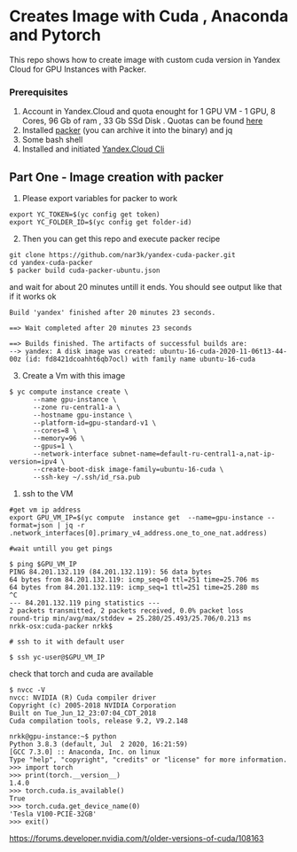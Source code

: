 # Creates Image with Cuda , Anaconda and Pytorch

This repo shows how to create image with custom cuda version in Yandex Cloud for GPU Instances with Packer.


### Prerequisites


1) Account in Yandex.Cloud and  quota enought for 1 GPU VM - 1 GPU, 8 Cores, 96 Gb of ram , 33 Gb SSd Disk . Quotas can be found [here](https://console.cloud.yandex.ru/cloud?section=quotas)
2) Installed  [packer](https://www.packer.io) (you can archive it into the binary) and jq
3) Some bash shell 
4) Installed and initiated [Yandex.Cloud Cli](https://cloud.yandex.com/docs/cli/quickstart)


## Part One - Image creation with packer

1) Please export variables for packer to work


```
export YC_TOKEN=$(yc config get token)
export YC_FOLDER_ID=$(yc config get folder-id)
```

2) Then you can get this repo and execute packer recipe 

```
git clone https://github.com/nar3k/yandex-cuda-packer.git
cd yandex-cuda-packer
$ packer build cuda-packer-ubuntu.json
```

and wait for about 20 minutes untill it ends.
You should see output like that if it works ok

```
Build 'yandex' finished after 20 minutes 23 seconds.

==> Wait completed after 20 minutes 23 seconds

==> Builds finished. The artifacts of successful builds are:
--> yandex: A disk image was created: ubuntu-16-cuda-2020-11-06t13-44-00z (id: fd8421dcoahht6qb7ocl) with family name ubuntu-16-cuda
```


3) Create a Vm with this image 

```
$ yc compute instance create \
      --name gpu-instance \
      --zone ru-central1-a \
      --hostname gpu-instance \
      --platform-id=gpu-standard-v1 \
      --cores=8 \
      --memory=96 \
      --gpus=1 \
      --network-interface subnet-name=default-ru-central1-a,nat-ip-version=ipv4 \
      --create-boot-disk image-family=ubuntu-16-cuda \
      --ssh-key ~/.ssh/id_rsa.pub
```


1) ssh to the VM

```
#get vm ip address
export GPU_VM_IP=$(yc compute  instance get  --name=gpu-instance --format=json | jq -r .network_interfaces[0].primary_v4_address.one_to_one_nat.address)

#wait untill you get pings 

$ ping $GPU_VM_IP
PING 84.201.132.119 (84.201.132.119): 56 data bytes
64 bytes from 84.201.132.119: icmp_seq=0 ttl=251 time=25.706 ms
64 bytes from 84.201.132.119: icmp_seq=1 ttl=251 time=25.280 ms
^C
--- 84.201.132.119 ping statistics ---
2 packets transmitted, 2 packets received, 0.0% packet loss
round-trip min/avg/max/stddev = 25.280/25.493/25.706/0.213 ms
nrkk-osx:cuda-packer nrkk$

# ssh to it with default user 

$ ssh yc-user@$GPU_VM_IP
```


check that torch and cuda are available

```
$ nvcc -V
nvcc: NVIDIA (R) Cuda compiler driver
Copyright (c) 2005-2018 NVIDIA Corporation
Built on Tue_Jun_12_23:07:04_CDT_2018
Cuda compilation tools, release 9.2, V9.2.148

nrkk@gpu-instance:~$ python
Python 3.8.3 (default, Jul  2 2020, 16:21:59)
[GCC 7.3.0] :: Anaconda, Inc. on linux
Type "help", "copyright", "credits" or "license" for more information.
>>> import torch
>>> print(torch.__version__)
1.4.0
>>> torch.cuda.is_available()
True
>>> torch.cuda.get_device_name(0)
'Tesla V100-PCIE-32GB'
>>> exit()
```

https://forums.developer.nvidia.com/t/older-versions-of-cuda/108163

